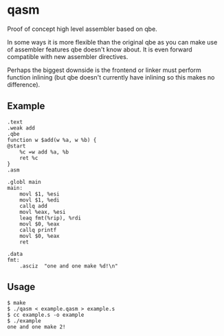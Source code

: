 # qasm

Proof of concept high level assembler based on qbe.

In some ways it is more flexible than the original qbe as you
can make use of assembler features qbe doesn't know about. It is even forward
compatible with new assembler directives.

Perhaps the biggest downside is the frontend or linker must perform
function inlining (but qbe doesn't currently have inlining so this makes no difference).

## Example
```
.text
.weak add
.qbe
function w $add(w %a, w %b) {
@start
	%c =w add %a, %b
	ret %c
}
.asm

.globl main
main:
	movl $1, %esi
	movl $1, %edi
	callq add
	movl %eax, %esi
	leaq fmt(%rip), %rdi
	movl $0, %eax
	callq printf
	movl $0, %eax
	ret

.data
fmt:
	.asciz  "one and one make %d!\n"
```

## Usage

```
$ make
$ ./qasm < example.qasm > example.s
$ cc example.s -o example
$ ./example
one and one make 2!
```
